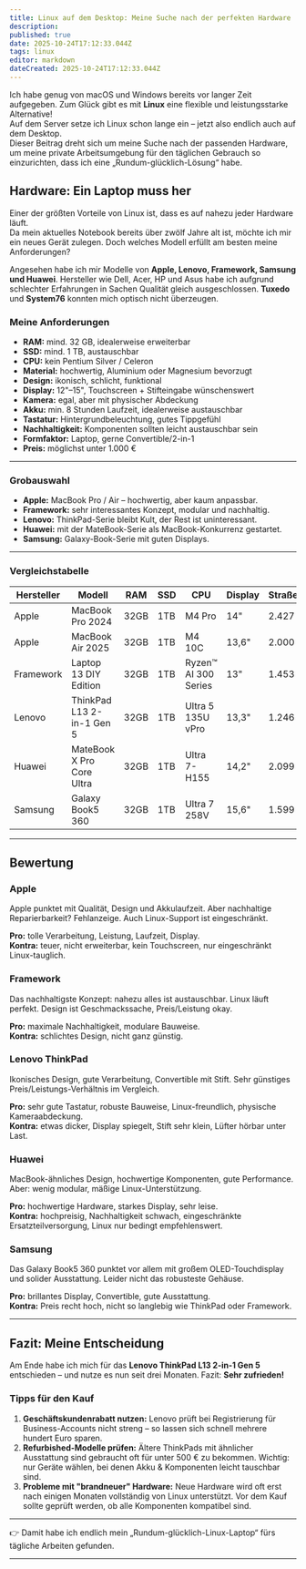 ```yaml
---
title: Linux auf dem Desktop: Meine Suche nach der perfekten Hardware
description: 
published: true
date: 2025-10-24T17:12:33.044Z
tags: linux
editor: markdown
dateCreated: 2025-10-24T17:12:33.044Z
---
```



Ich habe genug von macOS und Windows bereits vor langer Zeit aufgegeben. Zum Glück gibt es mit **Linux** eine flexible und leistungsstarke Alternative!  
Auf dem Server setze ich Linux schon lange ein – jetzt also endlich auch auf dem Desktop.  
Dieser Beitrag dreht sich um meine Suche nach der passenden Hardware, um meine private Arbeitsumgebung für den täglichen Gebrauch so einzurichten, dass ich eine „Rundum-glücklich-Lösung“ habe.  

## Hardware: Ein Laptop muss her

Einer der größten Vorteile von Linux ist, dass es auf nahezu jeder Hardware läuft.  
Da mein aktuelles Notebook bereits über zwölf Jahre alt ist, möchte ich mir ein neues Gerät zulegen. Doch welches Modell erfüllt am besten meine Anforderungen?  

Angesehen habe ich mir Modelle von **Apple, Lenovo, Framework, Samsung und Huawei**. Hersteller wie Dell, Acer, HP und Asus habe ich aufgrund schlechter Erfahrungen in Sachen Qualität gleich ausgeschlossen. **Tuxedo** und **System76** konnten mich optisch nicht überzeugen.  

### Meine Anforderungen  

- **RAM:** mind. 32 GB, idealerweise erweiterbar  
- **SSD:** mind. 1 TB, austauschbar  
- **CPU:** kein Pentium Silver / Celeron  
- **Material:** hochwertig, Aluminium oder Magnesium bevorzugt  
- **Design:** ikonisch, schlicht, funktional  
- **Display:** 12"–15", Touchscreen + Stifteingabe wünschenswert  
- **Kamera:** egal, aber mit physischer Abdeckung  
- **Akku:** min. 8 Stunden Laufzeit, idealerweise austauschbar  
- **Tastatur:** Hintergrundbeleuchtung, gutes Tippgefühl  
- **Nachhaltigkeit:** Komponenten sollten leicht austauschbar sein  
- **Formfaktor:** Laptop, gerne Convertible/2-in-1  
- **Preis:** möglichst unter 1.000 €  

---

### Grobauswahl  

- **Apple:** MacBook Pro / Air – hochwertig, aber kaum anpassbar.  
- **Framework:** sehr interessantes Konzept, modular und nachhaltig.  
- **Lenovo:** ThinkPad-Serie bleibt Kult, der Rest ist uninteressant.  
- **Huawei:** mit der MateBook-Serie als MacBook-Konkurrenz gestartet.  
- **Samsung:** Galaxy-Book-Serie mit guten Displays.  

---

### Vergleichstabelle  

| Hersteller | Modell                       | RAM   | SSD | CPU                  | Display | Straßenpreis |
|------------|------------------------------|-------|-----|----------------------|---------|--------------|
| Apple      | MacBook Pro 2024             | 32GB  | 1TB | M4 Pro               | 14"     | 2.427 €      |
| Apple      | MacBook Air 2025             | 32GB  | 1TB | M4 10C               | 13,6"   | 2.000 €      |
| Framework  | Laptop 13 DIY Edition        | 32GB  | 1TB | Ryzen™ AI 300 Series | 13"     | 1.453 €      |
| Lenovo     | ThinkPad L13 2-in-1 Gen 5    | 32GB  | 1TB | Ultra 5 135U vPro    | 13,3"   | 1.246 €      |
| Huawei     | MateBook X Pro Core Ultra    | 32GB  | 1TB | Ultra 7-H155         | 14,2"   | 2.099 €      |
| Samsung    | Galaxy Book5 360             | 32GB  | 1TB | Ultra 7 258V         | 15,6"   | 1.599 €      |  

---

## Bewertung  

### Apple  
Apple punktet mit Qualität, Design und Akkulaufzeit. Aber nachhaltige Reparierbarkeit? Fehlanzeige. Auch Linux-Support ist eingeschränkt.  

**Pro:** tolle Verarbeitung, Leistung, Laufzeit, Display.  
**Kontra:** teuer, nicht erweiterbar, kein Touchscreen, nur eingeschränkt Linux-tauglich.  

### Framework  
Das nachhaltigste Konzept: nahezu alles ist austauschbar. Linux läuft perfekt. Design ist Geschmackssache, Preis/Leistung okay.  

**Pro:** maximale Nachhaltigkeit, modulare Bauweise.  
**Kontra:** schlichtes Design, nicht ganz günstig.  

### Lenovo ThinkPad  
Ikonisches Design, gute Verarbeitung, Convertible mit Stift. Sehr günstiges Preis/Leistungs-Verhältnis im Vergleich.  

**Pro:** sehr gute Tastatur, robuste Bauweise, Linux-freundlich, physische Kameraabdeckung.  
**Kontra:** etwas dicker, Display spiegelt, Stift sehr klein, Lüfter hörbar unter Last.  

### Huawei  
MacBook-ähnliches Design, hochwertige Komponenten, gute Performance. Aber: wenig modular, mäßige Linux-Unterstützung.  

**Pro:** hochwertige Hardware, starkes Display, sehr leise.  
**Kontra:** hochpreisig, Nachhaltigkeit schwach, eingeschränkte Ersatzteilversorgung, Linux nur bedingt empfehlenswert.  

### Samsung  
Das Galaxy Book5 360 punktet vor allem mit großem OLED-Touchdisplay und solider Ausstattung. Leider nicht das robusteste Gehäuse.  

**Pro:** brillantes Display, Convertible, gute Ausstattung.  
**Kontra:** Preis recht hoch, nicht so langlebig wie ThinkPad oder Framework.  

---

## Fazit: Meine Entscheidung  

Am Ende habe ich mich für das **Lenovo ThinkPad L13 2-in-1 Gen 5** entschieden – und nutze es nun seit drei Monaten. Fazit: **Sehr zufrieden!**  

### Tipps für den Kauf  
1. **Geschäftskundenrabatt nutzen:** Lenovo prüft bei Registrierung für Business-Accounts nicht streng – so lassen sich schnell mehrere hundert Euro sparen.  
2. **Refurbished-Modelle prüfen:** Ältere ThinkPads mit ähnlicher Ausstattung sind gebraucht oft für unter 500 € zu bekommen. Wichtig: nur Geräte wählen, bei denen Akku & Komponenten leicht tauschbar sind.  
3. **Probleme mit "brandneuer" Hardware:** Neue Hardware wird oft erst nach einigen Monaten vollständig von Linux unterstützt. Vor dem Kauf sollte geprüft werden, ob alle Komponenten kompatibel sind.

---

👉 Damit habe ich endlich mein „Rundum-glücklich-Linux-Laptop“ fürs tägliche Arbeiten gefunden.  

---